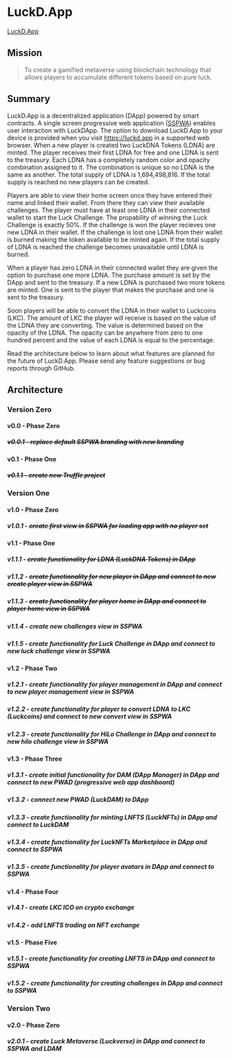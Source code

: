 # LuckD.App
 [LuckD.App](https://luckd.app "LuckD.App")


## Mission

> To create a gamified metaverse using blockchain technology that allows players to accumulate different tokens based on pure luck.



## Summary

LuckD.App is a decentralized application (DApp) powered by smart contracts. A single screen progressive web application ([SSPWA](https://sspw.app "Interact with the SSPWA Template")) enables user interaction with LuckDApp. The option to download LuckD.App to your device is provided when you visit https://luckd.app in a supported web browser. When a new player is created two LuckDNA Tokens (LDNA) are minted. The player receives their first LDNA for free and one LDNA is sent to the treasury. Each LDNA has a completely random color and opacity combination assigned to it. The combination is unique so no LDNA is the same as another. The total supply of LDNA is 1,694,498,816. If the total supply is reached no new players can be created.

Players are able to view their home screen once they have entered their name and linked their wallet. From there they can view their available challenges. The player must have at least one LDNA in their connected wallet to start the Luck Challenge. The propability of winning the Luck Challenge is exactly 50%. If the challenge is won the player recieves one new LDNA in their wallet. If the challenge is lost one LDNA from their wallet is burned making the token available to be minted again. If the total supply of LDNA is reached the challenge becomes unavailable until LDNA is burned.

When a player has zero LDNA in their connected wallet they are given the option to purchase one more LDNA. The purchase amount is set by the DApp and sent to the treasury. If a new LDNA is purchased two more tokens are minted. One is sent to the player that makes the purchase and one is sent to the treasury.

Soon players will be able to convert the LDNA in their wallet to Luckcoins (LKC). The amount of LKC the player will receive is based on the value of the LDNA they are converting. The value is determined based on the opacity of the LDNA. The opacity can be anywhere from zero to one hundred percent and the value of each LDNA is equal to the percentage.

Read the architecture below to learn about what features are planned for the future of LuckD.App. Please send any feature suggestions or bug reports through GitHub.



## Architecture


### Version Zero


#### v0.0 - Phase Zero

##### ~~v0.0.1 - replace default SSPWA branding with new branding~~

#### v0.1 - Phase One

##### ~~v0.1.1 - create new Truffle project~~


### Version One


#### v1.0 - Phase Zero

##### v1.0.1 - ~~create first view in SSPWA for loading app with no player set~~

#### v1.1 - Phase One

##### v1.1.1 - ~~create functionality for LDNA (LuckDNA Tokens) in DApp~~

##### v1.1.2 - ~~create functionality for new player in DApp and connect to new create player view in SSPWA~~

##### v1.1.3 - ~~create functionality for player home in DApp and connect to player home view in SSPWA~~

##### v1.1.4 - create new challenges view in SSPWA

##### v1.1.5 - create functionality for Luck Challenge in DApp and connect to new luck challenge view in SSPWA

#### v1.2 - Phase Two

##### v1.2.1 - create functionality for player management in DApp and connect to new player management view in SSPWA

##### v1.2.2 - create functionality for player to convert LDNA to LKC (Luckcoins) and connect to new convert view in SSPWA

##### v1.2.3 - create functionality for HiLo Challenge in DApp and connect to new hilo challenge view in SSPWA

#### v1.3 - Phase Three

##### v1.3.1 - create initial functionality for DAM (DApp Manager) in DApp and connect to new PWAD (progressive web app dashboard)

##### v1.3.2 - connect new PWAD (LuckDAM) to DApp

##### v1.3.3 - create functionality for minting LNFTS (LuckNFTs) in DApp and connect to LuckDAM

##### v1.3.4 - create functionality for LuckNFTs Marketplace in DApp and connect to SSPWA

##### v1.3.5 - create functionality for player avatars in DApp and connect to SSPWA

#### v1.4 - Phase Four

##### v1.4.1 - create LKC ICO on crypto exchange

##### v1.4.2 - add LNFTS trading on NFT exchange

#### v1.5 - Phase Five

##### v1.5.1 - create functionality for creating LNFTS in DApp and connect to SSPWA

##### v1.5.2 - create functionality for creating challenges in DApp and connect to SSPWA


### Version Two


#### v2.0 - Phase Zero

##### v2.0.1 - create Luck Metaverse (Luckverse) in DApp and connect to SSPWA and LDAM
